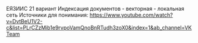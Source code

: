 ЕЯЗИИС 21 вариант
Индексация документов - векторная - локальная сеть
Источники для понимания:
https://www.youtube.com/watch?v=DvtBeU1V2-c&list=PLrCZzMib1e9rvpoVamQnoBnRTudh3zoX0&index=1&ab_channel=VKTeam